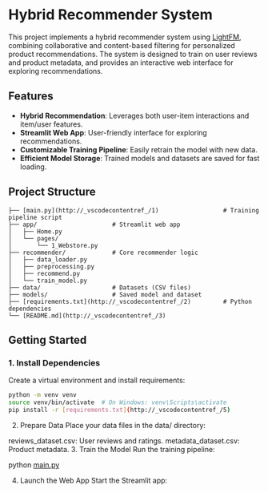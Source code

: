 # Hybrid Recommender System

This project implements a hybrid recommender system using [LightFM](https://making.lyst.com/lightfm/docs/home.html), combining collaborative and content-based filtering for personalized product recommendations. The system is designed to train on user reviews and product metadata, and provides an interactive web interface for exploring recommendations.

## Features

- **Hybrid Recommendation**: Leverages both user-item interactions and item/user features.
- **Streamlit Web App**: User-friendly interface for exploring recommendations.
- **Customizable Training Pipeline**: Easily retrain the model with new data.
- **Efficient Model Storage**: Trained models and datasets are saved for fast loading.

## Project Structure
```
├── [main.py](http://_vscodecontentref_/1)                  # Training pipeline script
├── app/                     # Streamlit web app
│   ├── Home.py
│   └── pages/
│       └── 1_Webstore.py
├── recommender/             # Core recommender logic
│   ├── data_loader.py
│   ├── preprocessing.py
│   ├── recommend.py
│   └── train_model.py
├── data/                    # Datasets (CSV files)
├── models/                  # Saved model and dataset
├── [requirements.txt](http://_vscodecontentref_/2)         # Python dependencies
└── [README.md](http://_vscodecontentref_/3)
```

## Getting Started

### 1. Install Dependencies

Create a virtual environment and install requirements:

```sh
python -m venv venv
source venv/bin/activate  # On Windows: venv\Scripts\activate
pip install -r [requirements.txt](http://_vscodecontentref_/5)
```
2. Prepare Data
Place your data files in the data/ directory:

reviews_dataset.csv: User reviews and ratings.
metadata_dataset.csv: Product metadata.
3. Train the Model
Run the training pipeline:

python [main.py](http://_vscodecontentref_/6)

4. Launch the Web App
Start the Streamlit app: